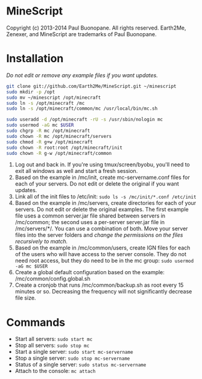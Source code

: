 MineScript
==========

Copyright (c) 2013-2014 Paul Buonopane.  All rights reserved.  Earth2Me, Zenexer, and MineScript are trademarks of Paul Buonopane.

Installation
============

*Do not edit or remove any example files if you want updates.*

~~~ bash
git clone git://github.com/Earth2Me/MineScript.git ~/minescript
sudo mkdir -p /opt
sudo mv ~/minescript /opt/minecraft
sudo ln -s /opt/minecraft /mc
sudo ln -s /opt/minecraft/common/mc /usr/local/bin/mc.sh

sudo useradd -d /opt/minecraft -rU -s /usr/sbin/nologin mc
sudo usermod -aG mc $USER
sudo chgrp -R mc /opt/minecraft
sudo chown -R mc /opt/minecraft/servers
sudo chmod -R g+w /opt/minecraft
sudo chown -R root:root /opt/minecraft/init
sudo chown -R g-w /opt/minecraft/common
~~~

1. Log out and back in.  If you're using tmux/screen/byobu, you'll need to exit all windows as well and start a fresh session.
1. Based on the example in /mc/init, create mc-servername.conf files for each of your servers.  Do not edit or delete the original if you want updates.
1. Link all of the init files to /etc/init: `sudo ls -s /mc/init/*.conf /etc/init`
1. Based on the example in /mc/servers, create directories for each of your servers.  Do not edit or delete the original examples.  The first example file uses a common server.jar file shared between servers in /mc/common; the second uses a per-server server.jar file in /mc/servers/\*/.  You can use a combination of both.  Move your server files into the server folders and *change the permissions on the files recursively to match.*
1. Based on the example in /mc/common/users, create IGN files for each of the users who will have access to the server console.  They do not need root access, but they do need to be in the mc group: `sudo usermod -aG mc $USER`
1. Create a global default configuration based on the example: /mc/common/config.global.sh
1. Create a cronjob that runs /mc/common/backup.sh as root every 15 minutes or so.  Decreasing the frequency will not significantly decrease file size.

Commands
========

* Start all servers: `sudo start mc`
* Stop all servers: `sudo stop mc`
* Start a single server: `sudo start mc-servername`
* Stop a single server: `sudo stop mc-servername`
* Status of a single server: `sudo status mc-servername`
* Attach to the console: `mc attach`
